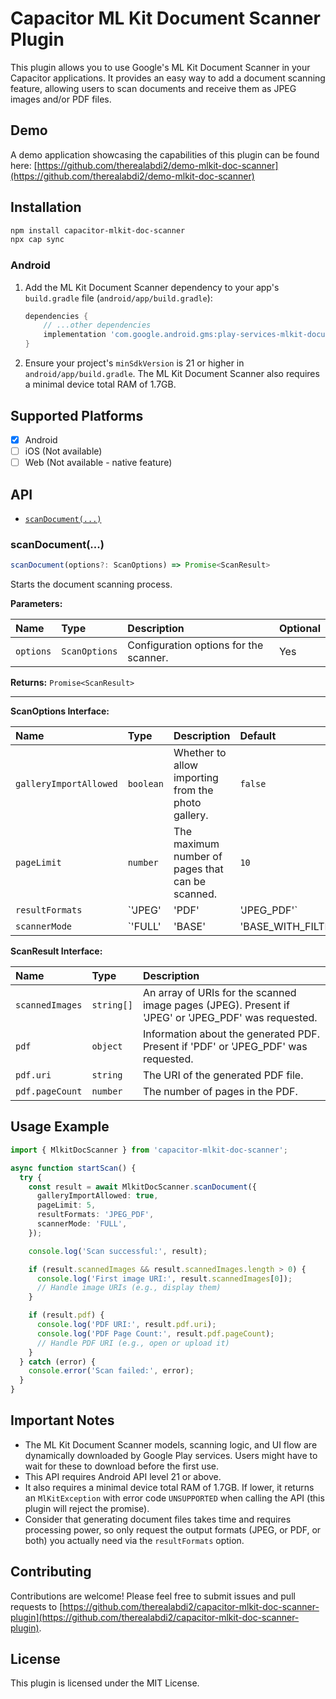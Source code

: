 # Capacitor ML Kit Document Scanner Plugin

This plugin allows you to use Google's ML Kit Document Scanner in your Capacitor applications. It provides an easy way to add a document scanning feature, allowing users to scan documents and receive them as JPEG images and/or PDF files.

## Demo

A demo application showcasing the capabilities of this plugin can be found here: [https://github.com/therealabdi2/demo-mlkit-doc-scanner](https://github.com/therealabdi2/demo-mlkit-doc-scanner)

## Installation

```bash
npm install capacitor-mlkit-doc-scanner
npx cap sync
```

### Android

1.  Add the ML Kit Document Scanner dependency to your app's `build.gradle` file (`android/app/build.gradle`):

    ```gradle
    dependencies {
        // ...other dependencies
        implementation 'com.google.android.gms:play-services-mlkit-document-scanner:16.0.0-beta1'
    }
    ```

2.  Ensure your project's `minSdkVersion` is 21 or higher in `android/app/build.gradle`.
    The ML Kit Document Scanner also requires a minimal device total RAM of 1.7GB.

## Supported Platforms

- [x] Android
- [ ] iOS (Not available)
- [ ] Web (Not available - native feature)

## API

<docgen-index>

- [`scanDocument(...)`](#scandocument)

</docgen-index>

<docgen-api>
<!--Update the API documentation below after generating it with `npm run docgen`-->

### scanDocument(...)

```typescript
scanDocument(options?: ScanOptions) => Promise<ScanResult>
```

Starts the document scanning process.

**Parameters:**

| Name      | Type          | Description                            | Optional |
| :-------- | :------------ | :------------------------------------- | :------- |
| `options` | `ScanOptions` | Configuration options for the scanner. | Yes      |

**Returns:** `Promise<ScanResult>`

---

**ScanOptions Interface:**

| Name                   | Type                                   | Description                                                                                                                                                                                                                                                                                                                                                    | Default    |
| :--------------------- | :------------------------------------- | :------------------------------------------------------------------------------------------------------------------------------------------------------------------------------------------------------------------------------------------------------------------------------------------------------------------------------------------------------------- | :--------- |
| `galleryImportAllowed` | `boolean`                              | Whether to allow importing from the photo gallery.                                                                                                                                                                                                                                                                                                             | `false`    |
| `pageLimit`            | `number`                               | The maximum number of pages that can be scanned.                                                                                                                                                                                                                                                                                                               | `10`       |
| `resultFormats`        | `'JPEG' | 'PDF' | 'JPEG_PDF'`        | The desired result formats.                                                                                                                                                                                                                                                                                                                                    | `'JPEG_PDF'` |
| `scannerMode`          | `'FULL' | 'BASE' | 'BASE_WITH_FILTER'` | The scanner mode. <br/>`SCANNER_MODE_BASE`: Basic editing capabilities (crop, rotate, reorder pages, etc.). <br/>`SCANNER_MODE_BASE_WITH_FILTER`: Adds image filters (grayscale, auto image enhancement, etc.) to the `SCANNER_MODE_BASE` mode. <br/>`SCANNER_MODE_FULL` (default): Adds ML-enabled image cleaning capabilities (erase stains, fingers, etc.) to the `SCANNER_MODE_BASE_WITH_FILTER` mode. This mode will also allow future major features to be automatically added along with Google Play services updates, while the other two modes will maintain their current feature sets and only receive minor refinements. | `'FULL'`   |

**ScanResult Interface:**

| Name            | Type       | Description                                                                                         |
| :-------------- | :--------- | :-------------------------------------------------------------------------------------------------- |
| `scannedImages` | `string[]` | An array of URIs for the scanned image pages (JPEG). Present if 'JPEG' or 'JPEG_PDF' was requested. |
| `pdf`           | `object`   | Information about the generated PDF. Present if 'PDF' or 'JPEG_PDF' was requested.                  |
| `pdf.uri`       | `string`   | The URI of the generated PDF file.                                                                  |
| `pdf.pageCount` | `number`   | The number of pages in the PDF.                                                                     |

</docgen-api>

## Usage Example

```typescript
import { MlkitDocScanner } from 'capacitor-mlkit-doc-scanner';

async function startScan() {
  try {
    const result = await MlkitDocScanner.scanDocument({
      galleryImportAllowed: true,
      pageLimit: 5,
      resultFormats: 'JPEG_PDF',
      scannerMode: 'FULL',
    });

    console.log('Scan successful:', result);

    if (result.scannedImages && result.scannedImages.length > 0) {
      console.log('First image URI:', result.scannedImages[0]);
      // Handle image URIs (e.g., display them)
    }

    if (result.pdf) {
      console.log('PDF URI:', result.pdf.uri);
      console.log('PDF Page Count:', result.pdf.pageCount);
      // Handle PDF URI (e.g., open or upload it)
    }
  } catch (error) {
    console.error('Scan failed:', error);
  }
}
```

## Important Notes

- The ML Kit Document Scanner models, scanning logic, and UI flow are dynamically downloaded by Google Play services. Users might have to wait for these to download before the first use.
- This API requires Android API level 21 or above.
- It also requires a minimal device total RAM of 1.7GB. If lower, it returns an `MlKitException` with error code `UNSUPPORTED` when calling the API (this plugin will reject the promise).
- Consider that generating document files takes time and requires processing power, so only request the output formats (JPEG, or PDF, or both) you actually need via the `resultFormats` option.

## Contributing

Contributions are welcome! Please feel free to submit issues and pull requests to [https://github.com/therealabdi2/capacitor-mlkit-doc-scanner-plugin](https://github.com/therealabdi2/capacitor-mlkit-doc-scanner-plugin).

## License

This plugin is licensed under the MIT License.
